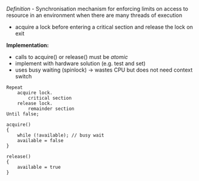 *Definition* - Synchronisation mechanism for enforcing limits on access to resource in an environment when there are many threads of execution
- acquire a lock before entering a critical section and release the lock on exit

**Implementation:**
- calls to acquire() or release() must be *atomic*
- implement with hardware solution (e.g. test and set)
- uses busy waiting (spinlock) -> wastes CPU but does not need context switch
```pseudocode
Repeat
	acquire lock.
		critical section
	release lock.
		remainder section
Until false;

acquire()
{
	while (!available); // busy wait
	available = false
}

release()
{
	available = true
}
```
